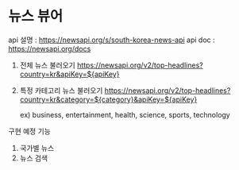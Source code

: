 # 뉴스 뷰어

api 설명 : https://newsapi.org/s/south-korea-news-api
api doc : https://newsapi.org/docs

1. 전체 뉴스 불러오기
   https://newsapi.org/v2/top-headlines?country=kr&apiKey=${apiKey}

2. 특정 카테고리 뉴스 불러오기
   https://newsapi.org/v2/top-headlines?country=kr&category=${category}&apiKey=${apiKey}

   ex) business, entertainment, health, science, sports, technology

구현 예정 기능

1. 국가별 뉴스
2. 뉴스 검색
